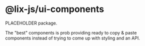# @lix-js/ui-components

PLACEHOLDER package. 

The "best" components is prob providing ready to copy & paste components instead of trying to come up with styling and an API.